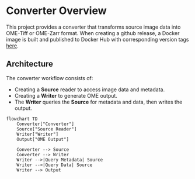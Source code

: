 # Converter Overview

This project provides a converter that transforms source image data into OME-Tiff or OME-Zarr format.
When creating a github release, a Docker image is built and published to Docker Hub with corresponding version tags
[here](https://hub.docker.com/r/cellularimagingcf/biomero-converter).

## Architecture

The converter workflow consists of:

- Creating a **Source** reader to access image data and metadata.
- Creating a **Writer** to generate OME output.
- The **Writer** queries the **Source** for metadata and data, then writes the output.

```mermaid
flowchart TD
    Converter["Converter"]
    Source["Source Reader"]
    Writer["Writer"]
    Output["OME Output"]

    Converter --> Source
    Converter --> Writer
    Writer -->|Query Metadata| Source
    Writer -->|Query Data| Source
    Writer --> Output
```
